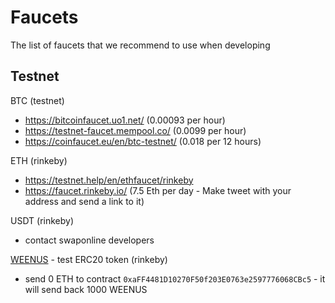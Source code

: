 # Faucets

The list of faucets that we recommend to use when developing


## Testnet

BTC (testnet)
 - https://bitcoinfaucet.uo1.net/ (0.00093 per hour)
 - https://testnet-faucet.mempool.co/ (0.0099 per hour)
 - https://coinfaucet.eu/en/btc-testnet/ (0.018 per 12 hours)

ETH (rinkeby)
 - https://testnet.help/en/ethfaucet/rinkeby
 - https://faucet.rinkeby.io/ (7.5 Eth per day - Make tweet with your address and send a link to it)
 
USDT (rinkeby)
 - contact swaponline developers

[WEENUS](https://github.com/bokkypoobah/WeenusTokenFaucet) - test ERC20 token (rinkeby)
- send 0 ETH to contract `0xaFF4481D10270F50f203E0763e2597776068CBc5` - it will send back 1000 WEENUS
